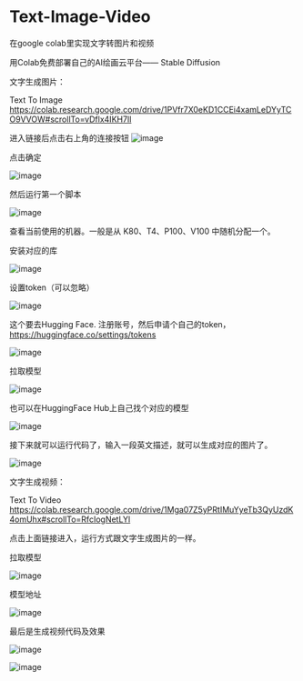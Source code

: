 # Text-Image-Video
在google colab里实现文字转图片和视频

用Colab免费部署自己的AI绘画云平台—— Stable Diffusion

文字生成图片：

Text To Image
https://colab.research.google.com/drive/1PVfr7X0eKD1CCEi4xamLeDYyTCO9VVOW#scrollTo=vDflx4IKH7Il


进入链接后点击右上角的连接按钮
![image](https://user-images.githubusercontent.com/7991891/229448114-82e54dde-df36-425f-aa5d-54948b641d44.png)

点击确定

![image](https://user-images.githubusercontent.com/7991891/229448921-fa05be61-cf16-42b4-bc67-0e0d8948884c.png)

然后运行第一个脚本

![image](https://user-images.githubusercontent.com/7991891/229455376-d5b1e6f8-d6c4-4c93-8265-87eda89bde75.png)

查看当前使用的机器。一般是从 K80、T4、P100、V100 中随机分配一个。

安装对应的库

![image](https://user-images.githubusercontent.com/7991891/229449566-ccc3b554-4eb2-4b94-929c-e41caa62785e.png)

设置token（可以忽略）

![image](https://user-images.githubusercontent.com/7991891/229449771-8b1ce608-4a0e-4a65-960e-e643b4992738.png)

这个要去Hugging Face. 注册账号，然后申请个自己的token，https://huggingface.co/settings/tokens

![image](https://user-images.githubusercontent.com/7991891/229450737-c90a61f6-0ceb-4a0a-90f5-8c6087d54eab.png)

拉取模型

![image](https://user-images.githubusercontent.com/7991891/229450949-397a21bd-9dcb-4bca-a3f3-cae79c412732.png)

也可以在HuggingFace Hub上自己找个对应的模型

![image](https://user-images.githubusercontent.com/7991891/229453242-e98c7552-5cb8-4df8-a794-00eab5963fff.png)

接下来就可以运行代码了，输入一段英文描述，就可以生成对应的图片了。

![image](https://user-images.githubusercontent.com/7991891/229454620-eee03a11-3fcb-42f5-a0f5-e36b44d0fdf6.png)


文字生成视频：

Text To Video
https://colab.research.google.com/drive/1Mga07Z5yPRtIMuYyeTb3QyUzdK4omUhx#scrollTo=RfcIogNetLYl

点击上面链接进入，运行方式跟文字生成图片的一样。

拉取模型

![image](https://user-images.githubusercontent.com/7991891/229456401-cdaa5bb8-49de-415d-8134-97b3fa2a1d01.png)

模型地址

![image](https://user-images.githubusercontent.com/7991891/229456680-e9236714-07db-4607-96e5-529ae71c102c.png)

最后是生成视频代码及效果

![image](https://user-images.githubusercontent.com/7991891/229457052-298cd810-010d-44f5-b568-d2835e86846c.png)

![image](https://user-images.githubusercontent.com/7991891/229457143-b936fb3b-2aed-4a03-804a-996d2072271b.png)


